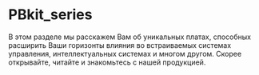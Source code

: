 # PBkit_series
В этом разделе мы расскажем Вам об уникальных платах, способных расширить Ваши горизонты влияния во встраиваемых системах управления, интеллектуальных системах и многом другом. Скорее открывайте, читайте и знакомьтесь с нашей продукцией.
